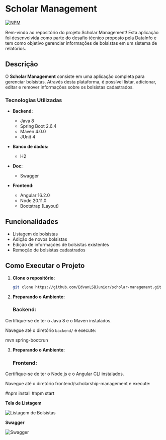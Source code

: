 # Scholar Management
[![NPM](https://img.shields.io/npm/l/react)](https://github.com/EdvanLSBJunior/dsmeta-edvan/blob/main/LICENSE) 

Bem-vindo ao repositório do projeto Scholar Management! Esta aplicação foi desenvolvida como parte do desafio técnico proposto pela DataInfo e tem como objetivo gerenciar informações de bolsistas em um sistema de relatórios.

## Descrição

O **Scholar Management** consiste em uma aplicação completa para gerenciar bolsistas. Através desta plataforma, é possível listar, adicionar, editar e remover informações sobre os bolsistas cadastrados.

### Tecnologias Utilizadas

- **Backend:**
  - Java 8
  - Spring Boot 2.6.4
  - Maven 4.0.0
  - JUnit 4

- **Banco de dados:**
  - H2

- **Doc:**
  - Swagger

- **Frontend:**
  - Angular 16.2.0
  - Node 20.11.0
  - Bootstrap (Layout)

## Funcionalidades

- Listagem de bolsistas
- Adição de novos bolsistas
- Edição de informações de bolsistas existentes
- Remoção de bolsistas cadastrados

## Como Executar o Projeto

1. **Clone o repositório:**
   ```bash
   git clone https://github.com/EdvanLSBJunior/scholar-management.git

2. **Preparando o Ambiente:**

   ### Backend:

Certifique-se de ter o Java 8 e o Maven instalados.

Navegue até o diretório `backend/` e execute:

mvn spring-boot:run

3. **Preparando o Ambiente:**

   ### Frontend:
Certifique-se de ter o Node.js e o Angular CLI instalados.

Navegue até o diretório frontend/scholarship-management e execute:

#npm install
#npm start

**Tela de Listagem**

![Listagem de Bolsistas](https://github.com/EdvanLSBJunior/assets/blob/main/Images(scholar-management)/listagem.JPG)

**Swagger**

![Swagger](https://github.com/EdvanLSBJunior/assets/blob/main/Images(scholar-management)/swagger.JPG)
